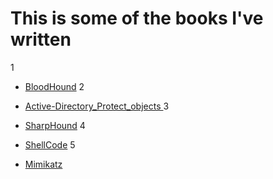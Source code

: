 # This is some of the books I've written
1
- [BloodHound](https://github.c  )
2
- [Active-Directory_Protect_objects ](https://github.c  )
3
- [SharpHound](https://github.c  )
4
- [ShellCode](https://github.c  )
5 

- [Mimikatz](https://github.c  )
